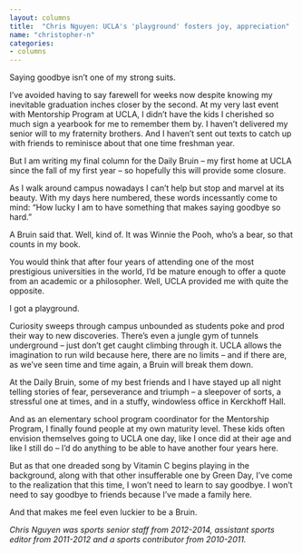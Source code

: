 ```yaml
---
layout: columns
title:  "Chris Nguyen: UCLA's 'playground' fosters joy, appreciation"
name: "christopher-n"
categories:
- columns
---
```


Saying goodbye isn’t one of my strong suits.

I’ve avoided having to say farewell for weeks now despite knowing my inevitable graduation inches closer by the second. At my very last event with Mentorship Program at UCLA, I didn’t have the kids I cherished so much sign a yearbook for me to remember them by. I haven’t delivered my senior will to my fraternity brothers. And I haven’t sent out texts to catch up with friends to reminisce about that one time freshman year.

But I am writing my final column for the Daily Bruin – my first home at UCLA since the fall of my first year – so hopefully this will provide some closure.

As I walk around campus nowadays I can’t help but stop and marvel at its beauty. With my days here numbered, these words incessantly come to mind: “How lucky I am to have something that makes saying goodbye so hard.”

A Bruin said that. Well, kind of. It was Winnie the Pooh, who’s a bear, so that counts in my book.

You would think that after four years of attending one of the most prestigious universities in the world, I’d be mature enough to offer a quote from an academic or a philosopher. Well, UCLA provided me with quite the opposite.

I got a playground.

Curiosity sweeps through campus unbounded as students poke and prod their way to new discoveries. There’s even a jungle gym of tunnels underground – just don’t get caught climbing through it. UCLA allows the imagination to run wild because here, there are no limits – and if there are, as we’ve seen time and time again, a Bruin will break them down.

At the Daily Bruin, some of my best friends and I have stayed up all night telling stories of fear, perseverance and triumph – a sleepover of sorts, a stressful one at times, and in a stuffy, windowless office in Kerckhoff Hall.

And as an elementary school program coordinator for the Mentorship Program, I finally found people at my own maturity level. These kids often envision themselves going to UCLA one day, like I once did at their age and like I still do – I’d do anything to be able to have another four years here.

But as that one dreaded song by Vitamin C begins playing in the background, along with that other insufferable one by Green Day, I’ve come to the realization that this time, I won’t need to learn to say goodbye. I won’t need to say goodbye to friends because I’ve made a family here.

And that makes me feel even luckier to be a Bruin.

*Chris Nguyen was sports senior staff from 2012-2014, assistant sports editor from 2011-2012 and a sports contributor from 2010-2011.*
